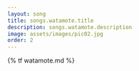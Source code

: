 ```yaml
---
layout: song
title: songs.watamote.title
description: songs.watamote.description
image: assets/images/pic02.jpg
order: 2
---
```


{% tf watamote.md %}
